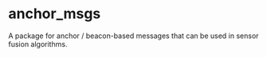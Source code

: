 # anchor_msgs

A package for anchor / beacon-based messages that can be used in sensor fusion algorithms.
